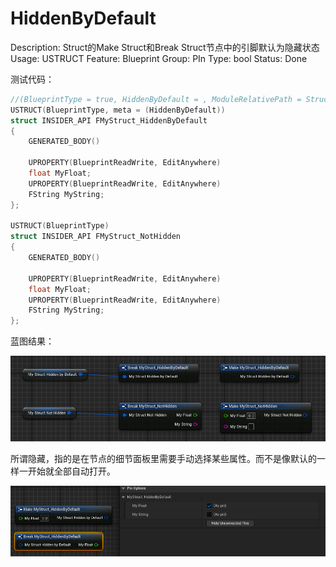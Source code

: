 # HiddenByDefault

Description: Struct的Make Struct和Break Struct节点中的引脚默认为隐藏状态
Usage: USTRUCT
Feature: Blueprint
Group: PIn
Type: bool
Status: Done

测试代码：

```cpp
//(BlueprintType = true, HiddenByDefault = , ModuleRelativePath = Struct/MyStruct_HiddenByDefault.h)
USTRUCT(BlueprintType, meta = (HiddenByDefault))
struct INSIDER_API FMyStruct_HiddenByDefault
{
	GENERATED_BODY()

	UPROPERTY(BlueprintReadWrite, EditAnywhere)
	float MyFloat;
	UPROPERTY(BlueprintReadWrite, EditAnywhere)
	FString MyString;
};

USTRUCT(BlueprintType)
struct INSIDER_API FMyStruct_NotHidden
{
	GENERATED_BODY()

	UPROPERTY(BlueprintReadWrite, EditAnywhere)
	float MyFloat;
	UPROPERTY(BlueprintReadWrite, EditAnywhere)
	FString MyString;
};
```

蓝图结果：

![Untitled](HiddenByDefault/Untitled.png)

所谓隐藏，指的是在节点的细节面板里需要手动选择某些属性。而不是像默认的一样一开始就全部自动打开。

![Untitled](HiddenByDefault/Untitled%201.png)
